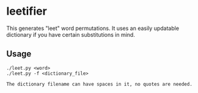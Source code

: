 # leetifier

This generates "leet" word permutations. It uses an easily updatable dictionary if you have certain substitutions in mind.

## Usage
    ./leet.py <word>
    ./leet.py -f <dictionary_file>
    
    The dictionary filename can have spaces in it, no quotes are needed.